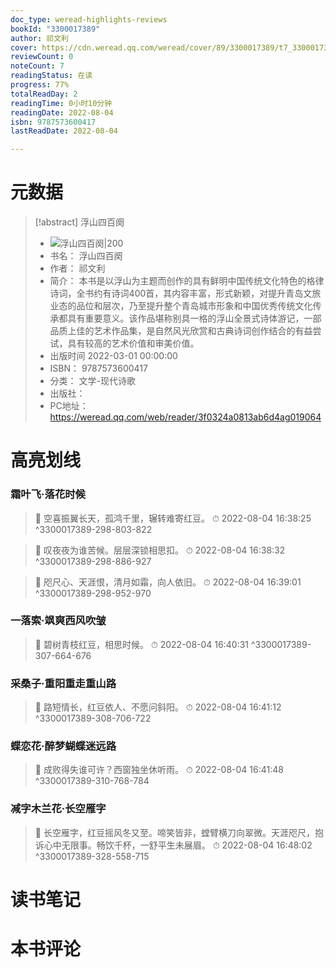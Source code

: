 ```yaml
---
doc_type: weread-highlights-reviews
bookId: "3300017389"
author: 祁文利
cover: https://cdn.weread.qq.com/weread/cover/89/3300017389/t7_3300017389.jpg
reviewCount: 0
noteCount: 7
readingStatus: 在读
progress: 77%
totalReadDay: 2
readingTime: 0小时10分钟
readingDate: 2022-08-04
isbn: 9787573600417
lastReadDate: 2022-08-04

---
```

# 元数据
> [!abstract] 浮山四百阕
> - ![ 浮山四百阕|200](https://cdn.weread.qq.com/weread/cover/89/3300017389/t7_3300017389.jpg)
> - 书名： 浮山四百阕
> - 作者： 祁文利
> - 简介： 本书是以浮山为主题而创作的具有鲜明中国传统文化特色的格律诗词，全书约有诗词400首，其内容丰富，形式新颖，对提升青岛文旅业态的品位和层次，乃至提升整个青岛城市形象和中国优秀传统文化传承都具有重要意义。该作品堪称别具一格的浮山全景式诗体游记，一部品质上佳的艺术作品集，是自然风光欣赏和古典诗词创作结合的有益尝试，具有较高的艺术价值和审美价值。
> - 出版时间 2022-03-01 00:00:00
> - ISBN： 9787573600417
> - 分类： 文学-现代诗歌
> - 出版社： 
> - PC地址：https://weread.qq.com/web/reader/3f0324a0813ab6d4ag019064

# 高亮划线

### 霜叶飞·落花时候

> 📌 空喜振翼长天，孤鸿千里，辗转难寄红豆。 
> ⏱ 2022-08-04 16:38:25 ^3300017389-298-803-822

> 📌 叹夜夜为谁苦候。层层深锁相思扣。 
> ⏱ 2022-08-04 16:38:32 ^3300017389-298-886-927

> 📌 咫尺心、天涯恨，清月如霜，向人依旧。 
> ⏱ 2022-08-04 16:39:01 ^3300017389-298-952-970

### 一落索·飒爽西风吹皱

> 📌 碧树青枝红豆，相思时候。 
> ⏱ 2022-08-04 16:40:31 ^3300017389-307-664-676

### 采桑子·重阳重走重山路

> 📌 路短情长，红豆依人、不愿问斜阳。 
> ⏱ 2022-08-04 16:41:12 ^3300017389-308-706-722

### 蝶恋花·醉梦蝴蝶迷远路

> 📌 成败得失谁可许？西窗独坐休听雨。 
> ⏱ 2022-08-04 16:41:48 ^3300017389-310-768-784

### 减字木兰花·长空雁字

> 📌 长空雁字，红豆摇风冬又至。啼笑皆非，螳臂横刀向翠微。天涯咫尺，抱诉心中无限事。畅饮千杯，一舒平生未展眉。 
> ⏱ 2022-08-04 16:48:02 ^3300017389-328-558-715

# 读书笔记

# 本书评论
